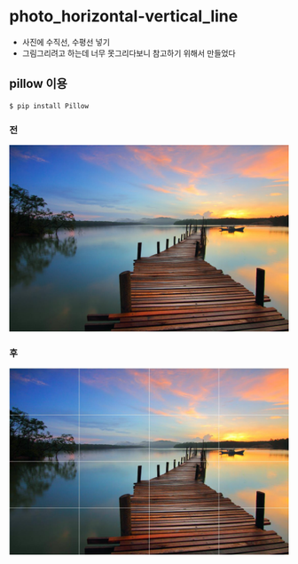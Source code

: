 # photo_horizontal-vertical_line
* 사진에 수직선, 수평선 넣기
* 그림그리려고 하는데 너무 못그리다보니 참고하기 위해서 만들었다

## pillow 이용
```
$ pip install Pillow
```
### 전
![img](./images/pexels-photo-132037.jpeg)

### 후
![img](./images/newName.jpg)
